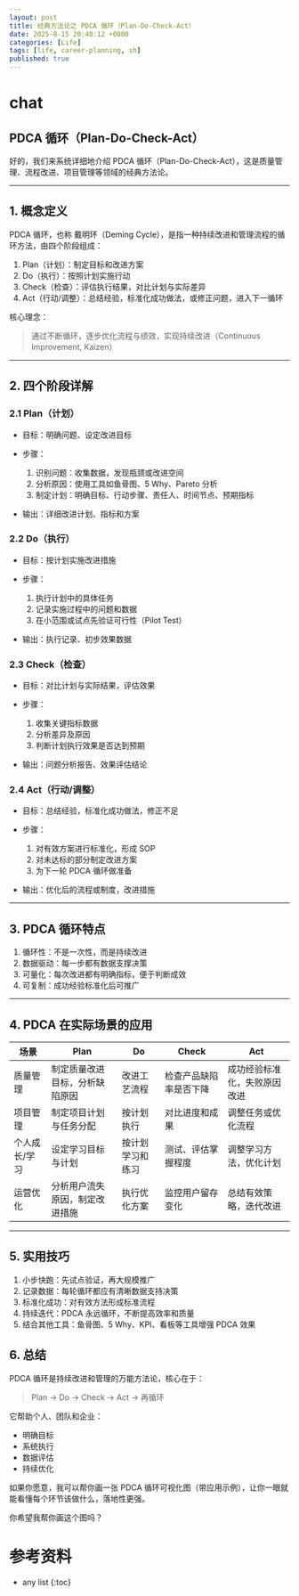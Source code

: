 ```yaml
---
layout: post
title: 经典方法论之 PDCA 循环（Plan-Do-Check-Act）
date: 2025-8-15 20:40:12 +0800
categories: [Life]
tags: [life, career-planning, sh]
published: true
---
```


# chat

## PDCA 循环（Plan-Do-Check-Act）

好的，我们来系统详细地介绍 PDCA 循环（Plan-Do-Check-Act），这是质量管理、流程改进、项目管理等领域的经典方法论。

---

## 1. 概念定义

PDCA 循环，也称 戴明环（Deming Cycle），是指一种持续改进和管理流程的循环方法，由四个阶段组成：

1. Plan（计划）：制定目标和改进方案
2. Do（执行）：按照计划实施行动
3. Check（检查）：评估执行结果，对比计划与实际差异
4. Act（行动/调整）：总结经验，标准化成功做法，或修正问题，进入下一循环

核心理念：

> 通过不断循环，逐步优化流程与绩效，实现持续改进（Continuous Improvement, Kaizen）

---

## 2. 四个阶段详解

### 2.1 Plan（计划）

* 目标：明确问题、设定改进目标
* 步骤：

  1. 识别问题：收集数据，发现瓶颈或改进空间
  2. 分析原因：使用工具如鱼骨图、5 Why、Pareto 分析
  3. 制定计划：明确目标、行动步骤、责任人、时间节点、预期指标
* 输出：详细改进计划、指标和方案

### 2.2 Do（执行）

* 目标：按计划实施改进措施
* 步骤：

  1. 执行计划中的具体任务
  2. 记录实施过程中的问题和数据
  3. 在小范围或试点先验证可行性（Pilot Test）
* 输出：执行记录、初步效果数据

### 2.3 Check（检查）

* 目标：对比计划与实际结果，评估效果
* 步骤：

  1. 收集关键指标数据
  2. 分析差异及原因
  3. 判断计划执行效果是否达到预期
* 输出：问题分析报告、效果评估结论

### 2.4 Act（行动/调整）

* 目标：总结经验，标准化成功做法，修正不足
* 步骤：

  1. 对有效方案进行标准化，形成 SOP
  2. 对未达标的部分制定改进方案
  3. 为下一轮 PDCA 循环做准备
* 输出：优化后的流程或制度，改进措施

---

## 3. PDCA 循环特点

1. 循环性：不是一次性，而是持续改进
2. 数据驱动：每一步都有数据支撑决策
3. 可量化：每次改进都有明确指标，便于判断成效
4. 可复制：成功经验标准化后可推广

---

## 4. PDCA 在实际场景的应用

| 场景          | Plan            | Do       | Check       | Act            |
| ----------- | --------------- | -------- | ----------- | -------------- |
| 质量管理    | 制定质量改进目标，分析缺陷原因 | 改进工艺流程   | 检查产品缺陷率是否下降 | 成功经验标准化，失败原因改进 |
| 项目管理    | 制定项目计划与任务分配     | 按计划执行    | 对比进度和成果     | 调整任务或优化流程      |
| 个人成长/学习 | 设定学习目标与计划       | 按计划学习和练习 | 测试、评估掌握程度   | 调整学习方法，优化计划    |
| 运营优化    | 分析用户流失原因，制定改进措施 | 执行优化方案   | 监控用户留存变化    | 总结有效策略，迭代改进    |

---

## 5. 实用技巧

1. 小步快跑：先试点验证，再大规模推广
2. 记录数据：每轮循环都应有清晰数据支持决策
3. 标准化成功：对有效方法形成标准流程
4. 持续迭代：PDCA 永远循环，不断提高效率和质量
5. 结合其他工具：鱼骨图、5 Why、KPI、看板等工具增强 PDCA 效果

## 6. 总结

PDCA 循环是持续改进和管理的万能方法论，核心在于：

> Plan → Do → Check → Act → 再循环

它帮助个人、团队和企业：

* 明确目标
* 系统执行
* 数据评估
* 持续优化

如果你愿意，我可以帮你画一张 PDCA 循环可视化图（带应用示例），让你一眼就能看懂每个环节该做什么，落地性更强。

你希望我帮你画这个图吗？


# 参考资料

* any list
{:toc}
